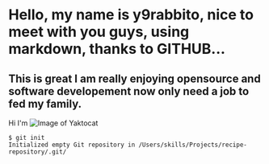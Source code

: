 # Hello, my name is y9rabbito, nice to meet with you guys, using markdown, thanks to GITHUB...

## This is great I am really enjoying opensource and software developement now only need a job to fed my family.

Hi I'm ![Image of Yaktocat](https://octodex.github.com/images/yaktocat.png)

```
$ git init
Initialized empty Git repository in /Users/skills/Projects/recipe-repository/.git/
```
